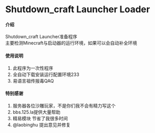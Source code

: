 # Shutdown_craft Launcher Loader

#### 介绍
Shutdown_craft Launcher准备程序</br>
主要检测Minecraft与启动器的运行环境，如果可以会自动补全环境


#### 使用说明

1. 此程序为一次性程序
2. 全自动下载安装运行配置环境233
3. 易语言祖传报毒QAQ


#### 特别感谢

1. 服务器各位沙雕玩家，不是你们我不会有精力写这个
2. bbs.125.la提供大量帮助
3. 精易模块 节省了我很多时间
4. @laobinghu 提出意见并修复